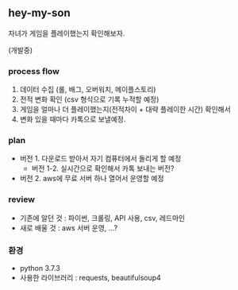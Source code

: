 ## hey-my-son
자녀가 게임을 플레이했는지 확인해보자.

(개발중)


### process flow
1. 데이터 수집 (롤, 배그, 오버워치, 메이플스토리)
2. 전적 변화 확인 (csv 형식으로 기록 누적할 예정)
3. 게임을 얼마나 더 플레이했는지(전적차이 + 대략 플레이한 시간) 확인해서
4. 변화 있을 때마다 카톡으로 보낼예정.
  
  
### plan
* 버전 1. 다운로드 받아서 자기 컴퓨터에서 돌리게 할 예정
  * 버전 1-2. 실시간으로 확인해서 카톡 보내는 버전?
* 버전 2. aws에 무료 서버 하나 열어서 운영할 예정
  
  
### review
* 기존에 알던 것 : 파이썬, 크롤링, API 사용, csv, 레드마인
* 새로 배울 것 : aws 서버 운영, ...?


### 환경
* python 3.7.3 
* 사용한 라이브러리 : requests, beautifulsoup4
